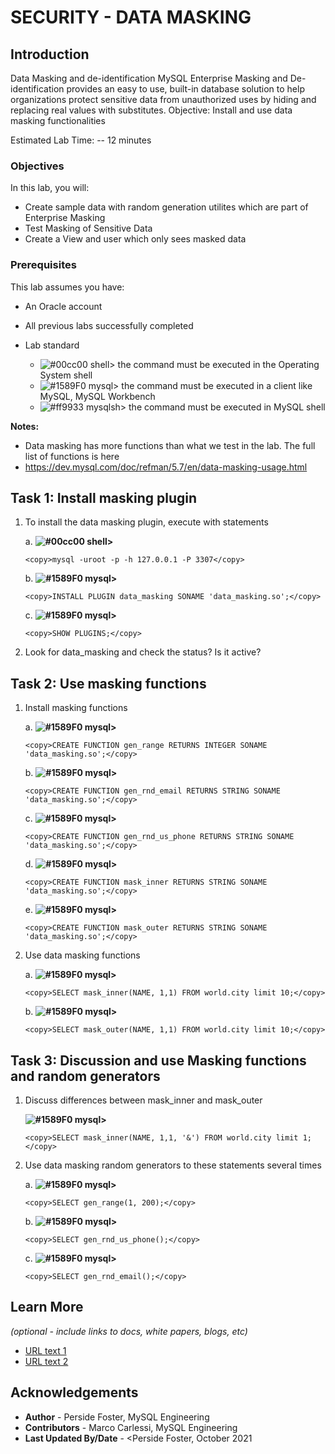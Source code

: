 # SECURITY - DATA MASKING

## Introduction
Data Masking and de-identification
MySQL Enterprise Masking and De-identification provides an easy to use, built-in database solution to help organizations protect sensitive data from unauthorized uses by hiding and replacing real values with substitutes.
Objective: Install and use data masking functionalities

Estimated Lab Time: -- 12 minutes

### Objectives

In this lab, you will:
* Create sample data with random generation utilites which are part of Enterprise Masking
* Test Masking of Sensitive Data
* Create a View and user which only sees masked data

### Prerequisites

This lab assumes you have:
* An Oracle account
* All previous labs successfully completed

* Lab standard  
    - ![#00cc00](https://via.placeholder.com/15/00cc00/000000?text=+) shell> the command must be executed in the Operating System shell
    - ![#1589F0](https://via.placeholder.com/15/1589F0/000000?text=+) mysql> the command must be executed in a client like MySQL, MySQL Workbench
    - ![#ff9933](https://via.placeholder.com/15/ff9933/000000?text=+) mysqlsh> the command must be executed in MySQL shell
    

**Notes:**
- Data masking has more functions than what we test in the lab. The full list of functions is here
- https://dev.mysql.com/doc/refman/5.7/en/data-masking-usage.html 

## Task 1: Install masking plugin

1. To install the data masking plugin, execute with statements 

    a.  **![#00cc00](https://via.placeholder.com/15/00cc00/000000?text=+) shell>** 
    ```
    <copy>mysql -uroot -p -h 127.0.0.1 -P 3307</copy>
    ```
    b. **![#1589F0](https://via.placeholder.com/15/1589F0/000000?text=+) mysql>** 
    ```
    <copy>INSTALL PLUGIN data_masking SONAME 'data_masking.so';</copy>
    ```
    c. **![#1589F0](https://via.placeholder.com/15/1589F0/000000?text=+) mysql>** 
    ```
    <copy>SHOW PLUGINS;</copy>
    ```
2. Look for data_masking and check the status? Is it active?

## Task 2: Use masking functions

1. Install masking functions

    a. **![#1589F0](https://via.placeholder.com/15/1589F0/000000?text=+) mysql>**
    ```
    <copy>CREATE FUNCTION gen_range RETURNS INTEGER SONAME 'data_masking.so';</copy>
    ```
    b. **![#1589F0](https://via.placeholder.com/15/1589F0/000000?text=+) mysql>** 
    ```
    <copy>CREATE FUNCTION gen_rnd_email RETURNS STRING SONAME 'data_masking.so';</copy>
    ```
    c. **![#1589F0](https://via.placeholder.com/15/1589F0/000000?text=+) mysql>** 
    ```
    <copy>CREATE FUNCTION gen_rnd_us_phone RETURNS STRING SONAME 'data_masking.so';</copy>
    ```
    d. **![#1589F0](https://via.placeholder.com/15/1589F0/000000?text=+) mysql>** 
    ```
    <copy>CREATE FUNCTION mask_inner RETURNS STRING SONAME 'data_masking.so';</copy>
    ```
    e. **![#1589F0](https://via.placeholder.com/15/1589F0/000000?text=+) mysql>** 
    ```
    <copy>CREATE FUNCTION mask_outer RETURNS STRING SONAME 'data_masking.so';</copy>
    ```
2. Use data masking functions

    a. **![#1589F0](https://via.placeholder.com/15/1589F0/000000?text=+) mysql>** 
    ```
    <copy>SELECT mask_inner(NAME, 1,1) FROM world.city limit 10;</copy>
    ```
    b. **![#1589F0](https://via.placeholder.com/15/1589F0/000000?text=+) mysql>** 
    ```
    <copy>SELECT mask_outer(NAME, 1,1) FROM world.city limit 10;</copy>
    ```

## Task 3: Discussion and use  Masking functions and random generators

1. Discuss differences between  mask&#95;inner  and  mask&#95;outer 

    **![#1589F0](https://via.placeholder.com/15/1589F0/000000?text=+) mysql>** 
    ```
    <copy>SELECT mask_inner(NAME, 1,1, '&') FROM world.city limit 1;</copy>
    ```
2. Use data masking random generators to these statements several times

    a. **![#1589F0](https://via.placeholder.com/15/1589F0/000000?text=+) mysql>**  
    ```
    <copy>SELECT gen_range(1, 200);</copy>
    ```
    b. **![#1589F0](https://via.placeholder.com/15/1589F0/000000?text=+) mysql>** 
    ```
    <copy>SELECT gen_rnd_us_phone();</copy>
    ```
    c. **![#1589F0](https://via.placeholder.com/15/1589F0/000000?text=+) mysql>** 
    ```
    <copy>SELECT gen_rnd_email();</copy>
    ```

## Learn More

*(optional - include links to docs, white papers, blogs, etc)*

* [URL text 1](http://docs.oracle.com)
* [URL text 2](http://docs.oracle.com)

## Acknowledgements
* **Author** - Perside Foster, MySQL Engineering
* **Contributors** -  Marco Carlessi, MySQL Engineering
* **Last Updated By/Date** - <Perside Foster, October 2021
